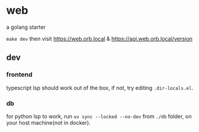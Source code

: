 # web
a golang starter

`make dev` then visit https://web.orb.local & https://api.web.orb.local/version

## dev

### frontend
typescript lsp should work out of the box, if not, try editing `.dir-locals.el`.

### db 
for python lsp to work, run `uv sync --locked --no-dev` from `./db` folder, on your host machine(not in docker).

